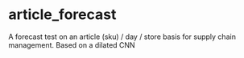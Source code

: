 # article_forecast
A forecast test on an article (sku) / day / store basis for supply chain management. Based on a dilated CNN
